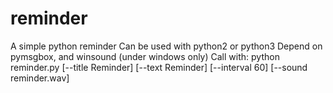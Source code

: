 # reminder
A simple python reminder
Can be used with python2 or python3
Depend on pymsgbox, and winsound (under windows only)
Call with: 
  python reminder.py [--title Reminder] [--text Reminder] [--interval 60] [--sound reminder.wav]
  
  
